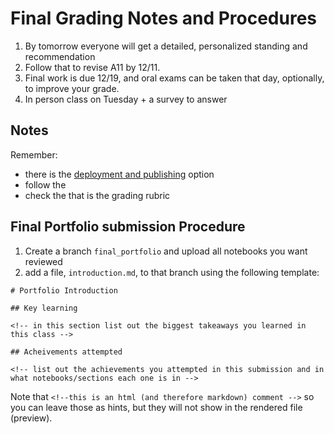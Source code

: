# Final Grading Notes and Procedures


1. By tomorrow everyone will get a detailed, personalized standing and recommendation
2. Follow that to revise A11 by 12/11. 
3. Final work is due 12/19, and oral exams can be taken that day, optionally, to improve your grade. 
1. In person class on Tuesday + a survey to answer 

## Notes

Remember:
- there is the [deployment and publishing](deploy) option
- follow the [](../syllabus/style.md)
- check the [](achievement-definitions) that is the grading rubric


## Final Portfolio submission Procedure
1. Create a branch `final_portfolio` and upload all notebooks you want reviewed
2. add a file, `introduction.md`, to that branch using the following template:



```
# Portfolio Introduction

## Key learning

<!-- in this section list out the biggest takeaways you learned in this class -->

## Acheivements attempted 

<!-- list out the achievements you attempted in this submission and in what notebooks/sections each one is in -->

```

Note that `<!--this is an html (and therefore markdown) comment -->` so you can leave those as hints, but they will not show in the rendered file (preview).
